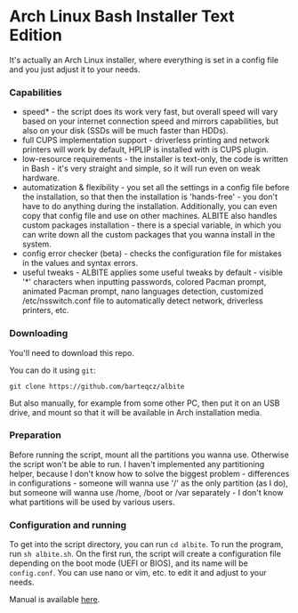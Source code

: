 # Arch Linux Bash Installer Text Edition
It's actually an Arch Linux installer, where everything is set in a config file and you just adjust it to your needs.

### Capabilities
- speed* - the script does its work very fast, but overall speed will vary based on your internet connection speed and mirrors capabilities, but also on your disk (SSDs will be much faster than HDDs).
- full CUPS implementation support - driverless printing and network printers will work by default, HPLIP is installed with is CUPS plugin.
- low-resource requirements - the installer is text-only, the code is written in Bash - it's very straight and simple, so it will run even on weak hardware.
- automatization & flexibility - you set all the settings in a config file before the installation, so that then the installation is 'hands-free' - you don't have to do anything during the installation. Additionally, you can even copy that config file and use on other machines. ALBITE also handles custom packages installation - there is a special variable, in which you can write down all the custom packages that you wanna install in the system.
- config error checker (beta) - checks the configuration file for mistakes in the values and syntax errors.
- useful tweaks - ALBITE applies some useful tweaks by default - visible '*' characters when inputting passwords, colored Pacman prompt, animated Pacman prompt, nano languages detection, customized /etc/nsswitch.conf file to automatically detect network, driverless printers, etc.

### Downloading
You'll need to download this repo. 

You can do it using `git`:

`git clone https://github.com/barteqcz/albite`

But also manually, for example from some other PC, then put it on an USB drive, and mount so that it will be available in Arch installation media.

### Preparation
Before running the script, mount all the partitions you wanna use. Otherwise the script won't be able to run. I haven't implemented any partitioning helper, because I don't know how to solve the biggest problem - differences in configurations - someone will wanna use '/' as the only partition (as I do), but someone will wanna use /home, /boot or /var separately - I don't know what partitions will be used by various users.

### Configuration and running
To get into the script directory, you can run `cd albite`. To run the program, run `sh albite.sh`. On the first run, the script will create a configuration file depending on the boot mode (UEFI or BIOS), and its name will be `config.conf`. You can use nano or vim, etc. to edit it and adjust to your needs.

Manual is available [here](https://github.com/barteqcz/albite/blob/main/docs/manual.txt).
